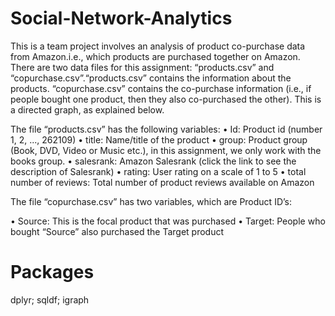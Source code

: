 # Social-Network-Analytics

This is a team project involves an analysis of product co-purchase data from Amazon.i.e., which products are purchased together on Amazon. There are two data files for this assignment: “products.csv” and “copurchase.csv”.“products.csv” contains the information about the products. “copurchase.csv” contains the co-purchase information (i.e., if people bought one product, then they also co-purchased the other). This is a directed graph, as explained below.  

The file “products.csv” has the following variables: 
•	Id: Product id (number 1, 2, ..., 262109)
•	title: Name/title of the product
•	group: Product group (Book, DVD, Video or Music etc.), in this assignment, we only work with the books group.
•	salesrank: Amazon Salesrank (click the link to see the description of Salesrank)
•	rating: User rating on a scale of 1 to 5 
•	total number of reviews: Total number of product reviews available on Amazon

The file “copurchase.csv” has two variables, which are Product ID’s:

•	Source: This is the focal product that was purchased 
•	Target: People who bought “Source” also purchased the Target product 

# Packages

dplyr; sqldf; igraph






